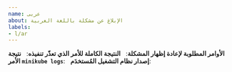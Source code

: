 ```yaml
---
name: عربى
about: الإبلاغ عن مشكلة باللغة العربية
labels:
- l/ar
---
```

<!-- يُرجى استخدام هذا النموذج للإبلاغ عن مشكلة وتقديم أكبر قدر ممكن من المعلومات، وإلا سنتأخّر في الردّ عليك. شكرًا
-->

**الأوامر المطلوبة لإعادة إظهار المشكلة**:
 
**النتيجة الكاملة للأمر الذي تعذّر تنفيذه**:
 
**نتيجة الأمر `minikube logs`**:
 
**إصدار نظام التشغيل المُستخدَم**:
